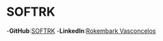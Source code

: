 # SOFTRK

-**GitHub**:[SOFTRK](https://github.com/SOFTRK)
-**LinkedIn**:[Rokembark Vasconcelos](https://www.linkedin.com/in/rokembark-vasconcelos-94b049198/)